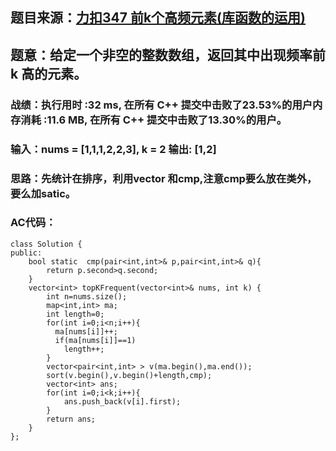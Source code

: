 ## 题目来源：[力扣347 前k个高频元素(库函数的运用) ](https://leetcode-cn.com/problems/top-k-frequent-elements/)

## 题意：给定一个非空的整数数组，返回其中出现频率前 k 高的元素。

### 战绩：执行用时 :32 ms, 在所有 C++ 提交中击败了23.53%的用户内存消耗 :11.6 MB, 在所有 C++ 提交中击败了13.30%的用户。

### 输入：nums = [1,1,1,2,2,3], k = 2 输出: [1,2]

### 思路：先统计在排序，利用vector  和cmp,注意cmp要么放在类外，要么加satic。

### AC代码：

```
class Solution {
public:
    bool static  cmp(pair<int,int>& p,pair<int,int>& q){
        return p.second>q.second;
    }
    vector<int> topKFrequent(vector<int>& nums, int k) {
        int n=nums.size();
        map<int,int> ma;
        int length=0;
        for(int i=0;i<n;i++){
          ma[nums[i]]++;
          if(ma[nums[i]]==1)
            length++;
        }
        vector<pair<int,int> > v(ma.begin(),ma.end());
        sort(v.begin(),v.begin()+length,cmp);
        vector<int> ans;
        for(int i=0;i<k;i++){
            ans.push_back(v[i].first);
        }
        return ans;
    }
};
```
